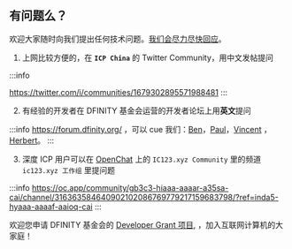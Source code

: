 ## 有问题么？

欢迎大家随时向我们提出任何技术问题。[我们会尽力尽快回应](https://ic123.xyz/docs/dev-resources/dev-grants/#communicate)。

1. 上网比较方便的，在 **`ICP China`** 的 Twitter Community，用中文发帖提问

  :::info
  
  https://twitter.com/i/communities/1679302895571988481
  :::

2. 有经验的开发者在 DFINITY 基金会运营的开发者论坛上用**英文**提问

  :::info
  https://forum.dfinity.org/ ，可以 cue 我们：[Ben](https://forum.dfinity.org/u/benji/summary)，[Paul](https://forum.dfinity.org/u/PaulLiu/summary)，[Vincent](https://forum.dfinity.org/u/vincentzhang/summary) ，[Herbert](https://forum.dfinity.org/u/zire/summary)。
  :::

3. 深度 ICP 用户可以在 [OpenChat](https://oc.app/?ref=inda5-hyaaa-aaaaf-aaioq-cai) 上的 `IC123.xyz Community` 里的频道 ` ic123.xyz 工作组` 里提问题

  :::info
  https://oc.app/community/gb3c3-hiaaa-aaaar-a35sa-cai/channel/316363584640902102086769779217159683798/?ref=inda5-hyaaa-aaaaf-aaioq-cai
  :::

  欢迎您申请 DFINITY 基金会的 [Developer Grant 项目](https://ic123.xyz/docs/dev-resources/dev-grants/), ，加入互联网计算机的大家庭！